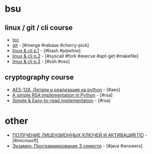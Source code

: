 # bsu

## linux / git / cli course

* [toc](https://docs.google.com/document/d/1IIOkivkS0lV9QIL16b_OjT480BxZHQfKswvvS-CVZlw/edit?usp=sharing)
* [git](http://vi-server.org/lcl/gits.html) - [#merge #rebase #cherry-pick]
* [linux & cli p.1](http://vi-server.org/lcl/1s.html) - [#bash #pipeline]
* [linux & cli p.2](http://vi-server.org/lcl/2s.html) - [#syscall #fork #execve #apt-get #makefile]
* [linux & cli p.3](http://vi-server.org/lcl/3s.html) - [#ssh #oss]

## cryptography course

* [AES-128. Детали и реализация на python](https://habrahabr.ru/post/212235/) - [#aes]
* [A simple RSA implementation in Python](https://gist.github.com/JonCooperWorks/5314103) - [#rsa]
* [Simple & Easy-to-read implementation](http://code.activestate.com/recipes/578838-rsa-a-simple-and-easy-to-read-implementation/) - [#rsa]

# other

* [ПОЛУЧЕНИЕ ЛИЦЕНЗИОННЫХ КЛЮЧЕЙ И АКТИВАЦИЯ ПО](https://fpmi.bsu.by/ImgFpmi/Cache/3943.pdf) - [#microsoft]
* [Экзамен: Программирование 3 семестр](http://www.konspektov.net/exam/4819196709961728) - [#java #answers]

